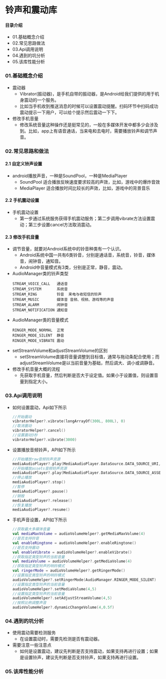 # 铃声和震动库
#### 目录介绍
- 01.基础概念介绍
- 02.常见思路做法
- 03.Api调用说明
- 04.遇到的坑分析
- 05.该库性能分析



### 01.基础概念介绍
- 震动器
    - Vibrator(振动器)，是手机自带的振动器，是Android给我们提供的用于机身震动的一个服务。
    - 比如当手机收到推送消息的时候可以设置震动提醒。扫码环节中扫码成功震动提示一下用户，可以给个提示然后震动一下下。
- 修改手机音量
    - 修改系统音量这种操作还是挺常见的，一般在多媒体开发中都多少会涉及到。比如，app上有语音通话，当来电和去电时，需要播放铃声和调节声音。



### 02.常见思路和做法
#### 2.1 自定义铃声设置
- android播放声音，一种是SoundPool，一种是MediaPlayer
    - SoundPool 适合播放反映速度要求较高的声效，比如，游戏中的爆炸音效
    - MediaPlayer 适合播放时间比较长的声效，比如，游戏中的背景音乐


#### 2.2 手机震动设置
- 手机震动设置
    - 第一步通过系统服务获得手机震动服务；第二步调用vibrate方法设置震动；第三步设置cancel方法取消震动。


#### 2.3 修改手机音量
- 调节音量，就要对Android系统中的铃音种类有一个认识。
    - Android系统中国一共有6类铃音，分别是通话音，系统音，铃音，媒体音，闹钟音，通知音。
    - Android中音量模式有3类，分别是正常，静音，震动。
- AudioManager类的铃声类型
    ```
    STREAM_VOICE_CALL	通话音	 
    STREAM_SYSTEM	    系统音	 
    STREAM_RING	        铃音	来电与收短信的铃声
    STREAM_MUSIC	    媒体音	音频、视频、游戏等的声音
    STREAM_ALARM	    闹钟音	 
    STREAM_NOTIFICATION	通知音
    ```
- AudioManager类的音量模式
    ```
    RINGER_MODE_NORMAL  正常
    RINGER_MODE_SILENT  静音
    RINGER_MODE_VIBRATE 震动
    ```
- setStreamVolume和adjustStreamVolume的区别
    - setStreamVolume直接将音量调整到目标值，通常与拖动条配合使用；而adjustStreamVolume是以当前音量为基础，然后调大、调小或调静音。
- 修改手机音量大概的流程
    - 先获取手机音量，然后判断是否大于设定值。如果小于设置值，则设置音量到指定大小。



### 03.Api调用说明
- 如何设置震动，Api如下所示
    ``` kotlin
    //开始震动
    vibratorHelper?.vibrate(longArrayOf(300L, 800L), 0)
    //取消震动
    vibratorHelper?.cancel()
    //设置震动3秒
    vibratorHelper?.vibrate(3000)
    ```
- 设置播放音频铃声，API如下所示
    ``` kotlin
    //开始播放raw音频铃声资源
    mediaAudioPlayer?.play(MediaAudioPlayer.DataSource.DATA_SOURCE_URI,R.raw.audio_call_ring)
    //开始播放assets音频铃声资源
    mediaAudioPlayer?.play(MediaAudioPlayer.DataSource.DATA_SOURCE_ASSET,"audio_call_ring.mp3")
    //停止播放
    mediaAudioPlayer?.stop()
    //暂停
    mediaAudioPlayer?.pause()
    //销毁
    mediaAudioPlayer?.release()
    //恢复播放
    mediaAudioPlayer?.resume()
    ```
- 手机声音设置，API如下所示
    ``` kotlin
    //获取最大多媒体音量
    val mediaMaxVolume = audioVolumeHelper?.getMediaMaxVolume(4)
    //是否支持铃音
    val enableRingtone = audioVolumeHelper?.enableRingtone()
    //是否支持震动
    val enableVibrate = audioVolumeHelper?.enableVibrate()
    //获取指定类型铃声的当前音量
    val mediaVolume = audioVolumeHelper?.getMediaVolume(4)
    //获取指定类型铃声的响铃模式
    val ringerMode = audioVolumeHelper?.getRingerMode()
    //设置指定类型铃声的响铃模式
    audioVolumeHelper?.setRingerMode(AudioManager.RINGER_MODE_SILENT)
    //设置指定类型铃声的当前音量
    audioVolumeHelper?.setMediaVolume(4,5)
    //设置指定类型铃声的当前音量
    audioVolumeHelper?.setAdjustStreamVolume(4,5)
    //按照比例调整声音
    audioVolumeHelper?.dynamicChangeVolume(4,0.5f)
    ```


### 04.遇到的坑分析
- 使用震动需要检测服务
    - 在设置震动时，需要先检测是否有震动器。
- 需要注意一些注意点
    - 如何是设置震动，建议先判断是否支持震动，如果支持再进行设置；如果是设置铃声，建议先判断是否支持铃声，如果支持再进行设置。



### 05.该库性能分析














